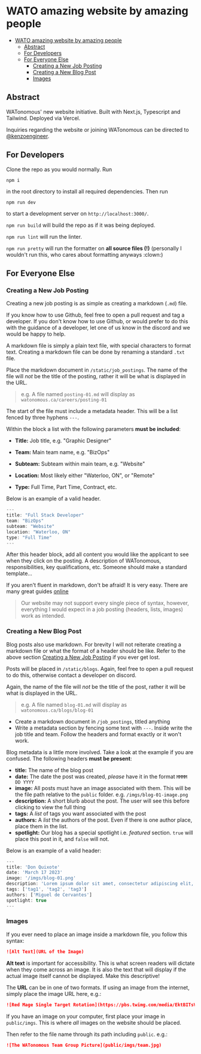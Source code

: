 # WATO amazing website by amazing people
- [WATO amazing website by amazing people](#wato-amazing-website-by-amazing-people)
  - [Abstract](#abstract)
  - [For Developers](#for-developers)
  - [For Everyone Else](#for-everyone-else)
    - [Creating a New Job Posting](#creating-a-new-job-posting)
    - [Creating a New Blog Post](#creating-a-new-blog-post)
    - [Images](#images)

## Abstract

WATonomous' new website initiative. Built with Next.js, Typescript and Tailwind. Deployed via Vercel.

Inquiries regarding the website or joining WATonomous can be directed to [@kenzoengineer](https://github.com/kenzoengineer).

## For Developers

Clone the repo as you would normally. Run

```
npm i
```

in the root directory to install all required dependencies. Then run

```
npm run dev
```

to start a development server on `http://localhost:3000/`.

`npm run build` will build the repo as if it was being deployed.

`npm run lint` will run the linter.

`npm run pretty` will run the formatter on **all source files (!)** (personally I wouldn't run this, who cares about formatting anyways :clown:)

## For Everyone Else

### Creating a New Job Posting

Creating a new job posting is as simple as creating a markdown (`.md`) file.

If you know how to use Github, feel free to open a pull request and tag a developer. If you don't know how to use Github, or would prefer to do this with the guidance of a developer, let one of us know in the discord and we would be happy to help.

A markdown file is simply a plain text file, with special characters to format text. Creating a markdown file can be done by renaming a standard `.txt` file.

Place the markdown document in `/static/job_postings`. The name of the file will *not* be the title of the posting, rather it will be what is displayed in the URL.

> e.g. A file named `posting-01.md` will display as `watonomous.ca/careers/posting-01`

The start of the file must include a metadata header. This will be a list fenced by three hyphens `---`.

Within the block a list with the following parameters **must be included**:

- **Title:** Job title, e.g. "Graphic Designer"

- **Team:** Main team name, e.g. "BizOps"

- **Subteam:** Subteam within main team, e.g. "Website"

- **Location:** Most likely either "Waterloo, ON", or "Remote"

- **Type:** Full Time, Part Time, Contract, etc.

Below is an example of a valid header.

```js
---
title: "Full Stack Developer"
team: "BizOps"
subteam: "Website"
location: "Waterloo, ON"
type: "Full Time"
---
```

After this header block, add all content you would like the applicant to see when they click on the posting. A description of WATonomous, responsibilities, key qualifications, etc. Someone should make a standard template...

If you aren't fluent in markdown, don't be afraid! It is very easy. There are many great guides [online](https://www.markdownguide.org/basic-syntax/)

> Our website may not support every single piece of syntax, however, everything I would expect in a job posting (headers, lists, images) work as intended.

### Creating a New Blog Post

Blog posts also use markdown. For brevity I will not reiterate creating a markdown file or what the format of a header should be like. Refer to the above section [Creating a New Job Posting](#creating-a-new-job-posting) if you ever get lost.

Posts will be placed in `/static/blogs`. Again, feel free to open a pull request to do this, otherwise contact a developer on discord.

Again, the name of the file will *not* be the title of the post, rather it will be what is displayed in the URL.

> e.g. A file named `blog-01.md` will display as `watonomous.ca/blogs/blog-01`


- Create a markdown document in `/job_postings`, titled anything
- Write a metadata section by fencing some text with `---`. Inside write the job title and team. Follow the headers and format exactly or it won't work.

Blog metadata is a little more involved. Take a look at the example if you are confused. The following headers **must be present**:

- **title:** The name of the blog post
- **date:** The date the post was created, *please* have it in the format `MMMM DD YYYY`
- **image:** All posts must have an image associated with them. This will be the file path relative to the `public` folder. e.g. `/imgs/blog-01-image.png`
- **description:** A short blurb about the post. The user will see this before clicking to view the full thing
- **tags:** A *list* of tags you want associated with the post
- **authors:** A *list* the authors of the post. Even if there is one author place, place them in the list.
- **spotlight:** Our blog has a special spotlight i.e. *featured* section. `true` will place this post in it, and `false` will not.

Below is an example of a valid header:

```js
---
title: 'Don Quixote'
date: 'March 17 2023'
image: '/imgs/blog-01.png'
description: 'Lorem ipsum dolor sit amet, consectetur adipiscing elit, sed do eiusmod tempor incididunt ut labore et dolore magna aliqua. Nulla porttitor massa id neque aliquam vestibulum. Facilisis mauris sit amet massa vitae tortor.'
tags: ['tag1', 'tag2', 'tag3']
authors: ['Miguel de Cervantes']
spotlight: true
---
```

### Images

If you ever need to place an image inside a markdown file, you follow this syntax:

```md
![Alt Text](URL of the Image)
```

**Alt text** is important for accessibility. This is what screen readers will dictate when they come across an image. It is also the text that will display if the actual image itself cannot be displayed. Make this descriptive!

The **URL** can be in one of two formats. If using an image from the internet, simply place the image URL here, e.g.:

```md
![Red Mage Single Target Rotation](https://pbs.twimg.com/media/EktBITsVgAAgwV2.jpg)
```

If you have an image on your computer, first place your image in `public/imgs`. This is where *all* images on the website should be placed.

Then refer to the file name through its path including `public`. e.g.:

```md
![The WATonomous Team Group Picture](public/imgs/team.jpg)
```

